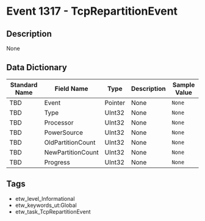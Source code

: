 # Event 1317 - TcpRepartitionEvent

## Description
None

## Data Dictionary
|Standard Name|Field Name|Type|Description|Sample Value|
|---|---|---|---|---|
|TBD|Event|Pointer|None|`None`|
|TBD|Type|UInt32|None|`None`|
|TBD|Processor|UInt32|None|`None`|
|TBD|PowerSource|UInt32|None|`None`|
|TBD|OldPartitionCount|UInt32|None|`None`|
|TBD|NewPartitionCount|UInt32|None|`None`|
|TBD|Progress|UInt32|None|`None`|

## Tags
* etw_level_Informational
* etw_keywords_ut:Global
* etw_task_TcpRepartitionEvent
